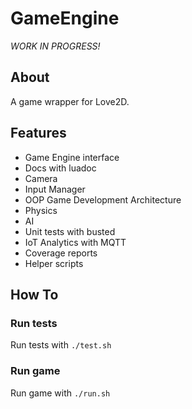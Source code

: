 GameEngine
===========
*WORK IN PROGRESS!*

About
-----
A game wrapper for Love2D.

Features
--------

- Game Engine interface
- Docs with luadoc
- Camera
- Input Manager
- OOP Game Development Architecture
- Physics
- AI
- Unit tests with busted
- IoT Analytics with MQTT
- Coverage reports
- Helper scripts


How To
-------

### Run tests

Run tests with `./test.sh`

### Run game

Run game with `./run.sh`

